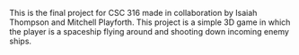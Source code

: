 This is the final project for CSC 316 made in collaboration by Isaiah Thompson and Mitchell Playforth. This project is a simple 3D game in which the player is a spaceship flying around and shooting down incoming enemy ships.
